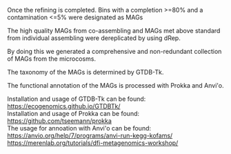 Once the refining is completed. Bins with a completion >=80% and a contamination <=5% were designated as MAGs

The high quality MAGs from co-assembling and MAGs met above standard from individual assembling were dereplicated by using dRep.

By doing this we generated a comprehensive and non-redundant collection of MAGs from the microcosms.

The taxonomy of the MAGs is determined by GTDB-Tk.

The functional annotation of the MAGs is processed with Prokka and Anvi'o.

Installation and usage of GTDB-Tk can be found: https://ecogenomics.github.io/GTDBTk/    
Installation and usage of Prokka can be found: https://github.com/tseemann/prokka  
The usage for annoation with Anvi'o can be found:     
https://anvio.org/help/7/programs/anvi-run-kegg-kofams/    
https://merenlab.org/tutorials/dfi-metagenomics-workshop/

